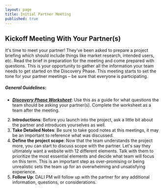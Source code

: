 ```yaml
---
layout: page
title: Initial Partner Meeting
published: true
---
```


## Kickoff Meeting With Your Partner(s)

It's time to meet your partner! They’ve been asked to prepare a project briefing which should include things like market research, intended users, etc. Read the brief in preparation for the meeting and come prepared with questions. This is your opportunity to gather all the information your team needs to get started on the Discovery Phase. This meeting starts to set the tone for your partner meetings – be sure that everyone is participating.   

##### General Guidelines:
* ***[Discovery Phase Worksheet](https://docs.google.com/a/dali.dartmouth.edu/document/d/1h67qvdoGsG6_cjbUPn9kEtYm0dkY-QSVfp3fjPRsrNA/edit?usp=sharing)***: Use this as a guide for what questions the team should be asking your partner(s). Complete the worksheet as a team after the meeting.
2.	**Introductions**: Before you launch into the project, ask a little bit about the partner and introduces yourselves as well.
3.	**Take Detailed Notes**: Be sure to take good notes at this meetings, it may be an important to reference what was discussed.
4.	**Define the project scope**: Now that the team understands the project more, you can start to discuss scope with the partner. Let's say they ultimately want a website with 12 different elements. Talk with them to prioritize the most essential elements and decide what team will focus on this term.
This is an important step as over-promising or being unrealistic sets the team up for an overwhelming and unsatisfying experience.
5. **Follow Up**: DALI PM will follow up with the partner for any additional information, questions, or considerations.
